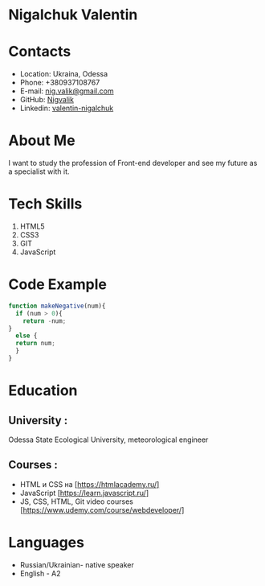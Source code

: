 # Nigalchuk Valentin #

# Contacts #

 * Location: Ukraina, Odessa
 * Phone: +380937108767
 * E-mail: nig.valik@gmail.com
 * GitHub: [Nigvalik](https://github.com/Nigvalik/)
 * Linkedin: [valentin-nigalchuk](https://www.linkedin.com/in/valentin-nigalchuk-004471214/)

# About Me #

 I want to study the profession of Front-end developer and see my future as a specialist with it.

# Tech Skills #

 1. HTML5
 2. CSS3
 3. GIT
 4. JavaScript

# Code Example #
```js script 
function makeNegative(num){
  if (num > 0){
    return -num;
} 
  else {
  return num;
  }
}
```
# Education #
 
 ## University : 
 Odessa State Ecological University, meteorological engineer

 ## Courses : 
  * HTML и CSS на [https://htmlacademy.ru/]
  * JavaScript [https://learn.javascript.ru/]
  * JS, CSS, HTML, Git video courses  [https://www.udemy.com/course/webdeveloper/]
# Languages #
  * Russian/Ukrainian- native speaker
  * English - A2
